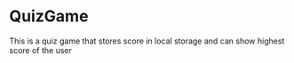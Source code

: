 # QuizGame
This is a quiz game that stores score in local storage and can show highest score of the user
